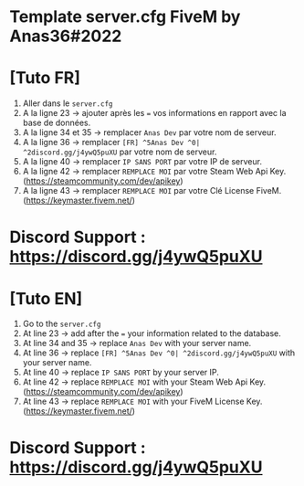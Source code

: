 # Template server.cfg  FiveM by Anas36#2022

# [Tuto FR]

1. Aller dans le ``server.cfg``
2. A la ligne 23 -> ajouter après les ``=`` vos informations en rapport avec la base de données.
3. A la ligne 34 et 35 -> remplacer ``Anas Dev`` par votre nom de serveur.
4. A la ligne 36 -> remplacer ``[FR] ^5Anas Dev ^0| ^2discord.gg/j4ywQ5puXU`` par votre nom de serveur.
5. A la ligne 40 -> remplacer ``IP SANS PORT`` par votre IP de serveur.
6. A la ligne 42 -> remplacer ``REMPLACE MOI`` par votre Steam Web Api Key. (https://steamcommunity.com/dev/apikey)
7. A la ligne 43 -> remplacer ``REMPLACE MOI`` par votre Clé License FiveM. (https://keymaster.fivem.net/)

# Discord Support : https://discord.gg/j4ywQ5puXU

# [Tuto EN] 

1. Go to the ``server.cfg``
2. At line 23 -> add after the ``=`` your information related to the database.
3. At line 34 and 35 -> replace ``Anas Dev`` with your server name.
4. At line 36 -> replace ``[FR] ^5Anas Dev ^0| ^2discord.gg/j4ywQ5puXU`` with your server name.
5. At line 40 -> replace ``IP SANS PORT`` by your server IP.
6. At line 42 -> replace ``REMPLACE MOI`` with your Steam Web Api Key. (https://steamcommunity.com/dev/apikey)
7. At line 43 -> replace ``REMPLACE MOI`` with your FiveM License Key. (https://keymaster.fivem.net/)


# Discord Support : https://discord.gg/j4ywQ5puXU
